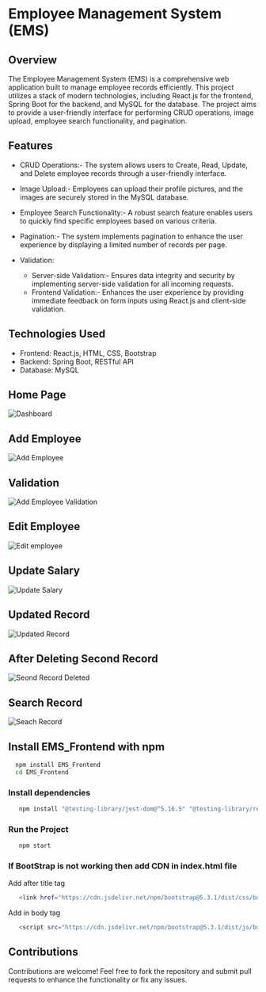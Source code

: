 
# Employee Management System (EMS)

## Overview
The Employee Management System (EMS) is a comprehensive web application built to manage employee records efficiently. This project utilizes a stack of modern technologies, including React.js for the frontend, Spring Boot for the backend, and MySQL for the database. The project aims to provide a user-friendly interface for performing CRUD operations, image upload, employee search functionality, and pagination.

## Features
* CRUD Operations:- The system allows users to Create, Read, Update, and Delete employee records through a user-friendly interface.

* Image Upload:- Employees can upload their profile pictures, and the images are securely stored in the MySQL database.

* Employee Search Functionality:- A robust search feature enables users to quickly find specific employees based on various criteria.

* Pagination:- The system implements pagination to enhance the user experience by displaying a limited number of records per page.

* Validation:
  * Server-side Validation:- Ensures data integrity and security by implementing server-side validation for all incoming requests.
  * Frontend Validation:- Enhances the user experience by providing immediate feedback on form inputs using React.js and client-side validation.

## Technologies Used
* Frontend: React.js, HTML, CSS, Bootstrap
* Backend: Spring Boot, RESTful API
* Database: MySQL
  
## Home Page
![Dashboard](https://github.com/Ameylog/Employee-Management-System/assets/58946915/37d9e938-c807-45a2-bdd9-03cbd8789e1a)

## Add Employee
![Add Employee](https://github.com/Ameylog/Employee-Management-System/assets/58946915/2bcd0231-b6be-4fd2-aa2e-08d34ad67445)

## Validation
![Add Employee Validation](https://github.com/Ameylog/Employee-Management-System/assets/58946915/89a8717d-8970-4b36-af26-466e6dfa889e)

## Edit Employee
![Edit employee](https://github.com/Ameylog/Employee-Management-System/assets/58946915/c9d40763-2f29-4027-988c-4c80c3428105)

## Update Salary
![Update Salary](https://github.com/Ameylog/Employee-Management-System/assets/58946915/9771d32d-dc1e-41a4-9eb6-56149ad5d8b4)

## Updated Record
![Updated Record](https://github.com/Ameylog/Employee-Management-System/assets/58946915/b8d24d98-d522-49a1-8765-4055a3e5d1ea)

## After Deleting Second Record
![Seond Record Deleted](https://github.com/Ameylog/Employee-Management-System/assets/58946915/f3fc5e3e-6420-4989-83d4-f6da41ccd049)

## Search Record
![Seach Record](https://github.com/Ameylog/Employee-Management-System/assets/58946915/13ce1994-7a3f-4d03-9e52-9bbbc78d77c0)


## Install EMS_Frontend with npm

```bash
  npm install EMS_Frontend
  cd EMS_Frontend
```
### Install dependencies
```bash
   npm install "@testing-library/jest-dom@^5.16.5" "@testing-library/react@^13.3.0" "@testing-library/user-event@^13.5.0" "axios@^1.4.0" "bootstrap@^5.2.0" "cra-template@1.2.0" "install@^0.13.0" "react@^18.2.0" "react-bootstrap@^2.8.0" "react-dom@^18.2.0" "react-router-dom@^6.14.2" "react-scripts@5.0.1" "web-vitals@^2.1.4"
```
### Run the Project
```bash
   npm start
```

### If BootStrap is not working then add CDN in index.html file
Add after title tag
```bash
   <link href="https://cdn.jsdelivr.net/npm/bootstrap@5.3.1/dist/css/bootstrap.min.css" rel="stylesheet" integrity="sha384-4bw+/aepP/YC94hEpVNVgiZdgIC5+VKNBQNGCHeKRQN+PtmoHDEXuppvnDJzQIu9" crossorigin="anonymous">
```
Add in body tag
```bash
   <script src="https://cdn.jsdelivr.net/npm/bootstrap@5.3.1/dist/js/bootstrap.bundle.min.js" integrity="sha384-HwwvtgBNo3bZJJLYd8oVXjrBZt8cqVSpeBNS5n7C8IVInixGAoxmnlMuBnhbgrkm" crossorigin="anonymous"></script>
```

## Contributions
Contributions are welcome! Feel free to fork the repository and submit pull requests to enhance the functionality or fix any issues.
